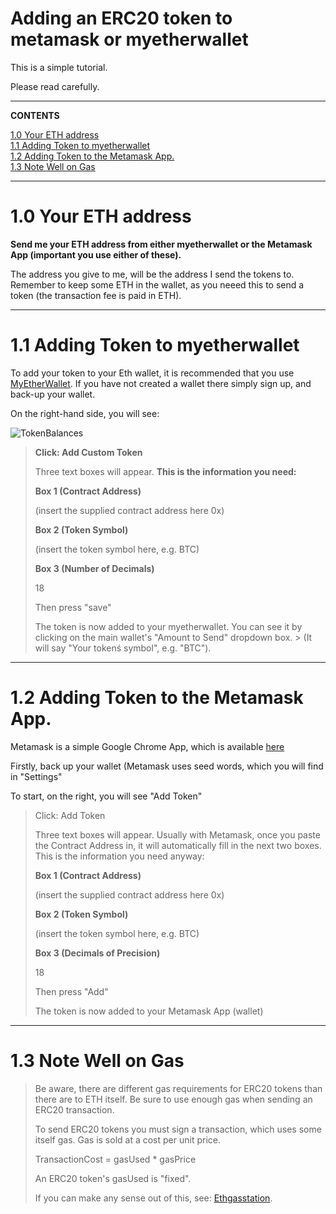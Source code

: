 # Adding an ERC20 token to metamask or myetherwallet



This is a simple tutorial. 

Please read carefully.


-----

**CONTENTS**


<p><div class="toc">


<a href="#10-your-eth-address">1.0 Your ETH address</a><br>
<a href="#11-adding-token-to-myetherwallet">1.1 Adding Token to myetherwallet</a><br>
<a href="#12-adding-token-to-the-metamask-app.">1.2 Adding Token to the Metamask App.
</a><br>
<a href="#13-note-well-on-gas">1.3 Note Well on Gas</a>

-----


# 1.0 Your ETH address

**Send me your ETH address from either myetherwallet or the Metamask App (important you use either of these).** 

The address you give to me, will be the address I send the tokens to. Remember to keep some ETH in the wallet, as you neeed this to send a token (the transaction fee is paid in ETH).


------

# 1.1 Adding Token to myetherwallet

To add your token to your Eth wallet, it is recommended that you use [MyEtherWallet](https://myetherwallet.com). If you have not created a wallet there simply sign up, and back-up your wallet.

On the right-hand side, you will see:



![TokenBalances](https://cdn.pbrd.co/images/H7tsK3H.png)




> **Click: Add Custom Token**
> 
> Three text boxes will appear. **This is the  information you need:**
> 
> **Box 1 (Contract Address)** 
> 
>  (insert the supplied contract address here 0x)
> 
> **Box 2 (Token Symbol)** 
> 
> (insert the token symbol here, e.g. BTC)
> 
> **Box 3 (Number of Decimals)** 
> 
> 18
> 
> 
> Then press "save"
>
> The token is now added to your myetherwallet. You can see it by clicking on the main wallet's "Amount to Send" dropdown box. > 
> (It will say "Your tokenś symbol", e.g. "BTC").
>

-----

# 1.2 Adding Token to the Metamask App.

Metamask is a simple Google Chrome App, which is available [here](https://chrome.google.com/webstore/detail/metamask/nkbihfbeogaeaoehlefnkodbefgpgknn)

Firstly, back up your wallet (Metamask uses seed words, which you will find in "Settings"


To start, on the right, you will see "Add Token"


> Click: Add Token
>
>Three text boxes will appear. Usually with Metamask, once you paste the Contract Address in, it will automatically fill in the next two boxes. This is the information you need anyway:
>
> **Box 1 (Contract Address)** 
> 
>  (insert the supplied contract address here 0x)
>
> **Box 2 (Token Symbol)**
>
> (insert the token symbol here, e.g. BTC)
>
> **Box 3 (Decimals of Precision)**
>
> 18
>
> Then press "Add"
>
>  The token is now added to your Metamask App (wallet)


------

# 1.3 Note Well on Gas



> Be aware, there are different gas requirements for ERC20 tokens than there are to ETH itself. Be sure to use enough gas when sending an ERC20 transaction.
>
> To send ERC20 tokens you must sign a transaction, which uses some itself gas. Gas is sold at a cost per unit price.
>
> TransactionCost = gasUsed * gasPrice
>
> An ERC20 token's gasUsed is "fixed".
>
> If you can make any sense out of this, see: [Ethgasstation](https://ethgasstation.info/predictionTable.php). 

